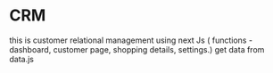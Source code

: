 # CRM
this is customer relational management using next Js ( functions - dashboard, customer page, shopping details, settings.) get data from data.js
